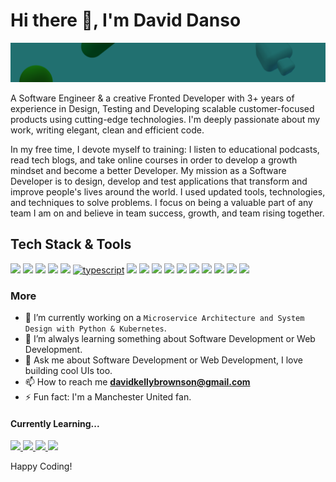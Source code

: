 # Hi there 👋,  I'm David Danso

![Design & Development](https://github.com/DavidDanso/extract-color/blob/master/cover-photo.png?raw=true)

A Software Engineer & a creative Fronted Developer with 3+ years of experience in Design, Testing and Developing scalable customer-focused products using 
cutting-edge technologies. I'm deeply passionate about my work, writing elegant, clean and efficient code.

In my free time, I devote myself to training: I listen to educational podcasts, read tech blogs, and take online courses in order to develop a growth 
mindset and become a better Developer. My mission as a Software Developer is to design, develop and test applications that transform and improve people's lives 
around the world. I used updated tools, technologies, and techniques to solve problems. I focus on being a valuable part of any team I am on and believe in team success, growth, and team rising together.

## Tech Stack & Tools
<p align="left"> 
    <a href="https://www.python.org" target="_blank"><img src="https://img.icons8.com/color/48/000000/python--v1.png"/></a>
    <a href="https://www.djangoproject.com/" target="_blank"><img src="https://img.icons8.com/color/50/000000/django.png"/></a>
    <a href="https://www.postgresql.org/" target="_blank"><img src="https://img.icons8.com/color/48/000000/postgreesql.png"/></a> 
    <a href="https://developer.mozilla.org/en-US/docs/Web/JavaScript" target="_blank"><img src="https://img.icons8.com/color/48/000000/javascript.png"/></a> 
    <a href="https://reactjs.org/" target="_blank"><img src="https://img.icons8.com/plasticine/50/000000/react.png"/></a>
    <a href="https://www.typescriptlang.org/" target="_blank"><img src="https://img.icons8.com/color/48/typescript.png" alt="typescript"/></a>
    <a href="https://kubernetes.io/" target="_blank"><img src="https://img.icons8.com/color/48/kubernetes.png"/></a> 
    <a href="https://www.docker.com/" target="_blank"><img src="https://img.icons8.com/fluency/48/000000/docker.png"/></a> 
    <a href="https://tailwindui.com/" target="_blank"><img src="https://img.icons8.com/color/48/tailwind_css.png"/></a> 
    <a href="https://git-scm.com/" target="_blank"><img src="https://img.icons8.com/color/48/000000/git.png"/></a>  
    <a href="https://aws.amazon.com/console/" target="_blank"><img src="https://img.icons8.com/color/48/amazon-s3.png"/></a>    
    <a href="https://graphql.org/" target="_blank"><img src="https://img.icons8.com/fluency/48/graphql.png"/></a> 
    <a href="https://developer.apple.com/swift/" target="_blank"><img src="https://img.icons8.com/color/48/000000/swift.png"/></a> 
    <a href="https://nextjs.org/" target="_blank"><img src="https://img.icons8.com/fluency-systems-regular/48/ffffff/nextjs.png"/></a> 
    <a href="https://code.visualstudio.com/Download" target="_blank"><img src="https://img.icons8.com/color/48/visual-studio-code-2019.png"/></a> 
    <a href="https://www.jenkins.io/" target="_blank"><img src="https://img.icons8.com/color/48/000000/jenkins.png"/></a>  
</p>

### More
- 🔭 I’m currently working on a `Microservice Architecture and System Design with Python & Kubernetes`.
- 🌱 I’m alwalys learning something about Software Development or Web Development.
- 💬 Ask me about Software Development or Web Development, I love building cool UIs too.
- 📫 How to reach me **davidkellybrownson@gmail.com**
- ⚡ Fun fact: I'm a Manchester United fan.

#### Currently Learning...
<p align="left"> 
    <a href="https://www.djangoproject.com/" target="_blank"> <img src="https://img.icons8.com/color/50/000000/django.png"/> </a>
    <a href="https://www.postgresql.org/" target="_blank"> <img src="https://img.icons8.com/color/48/000000/postgreesql.png"/> </a> 
    <a href="https://www.docker.com/" target="_blank"> <img src="https://img.icons8.com/fluency/48/000000/docker.png"/> </a> 
    <a href="https://www.jenkins.io/" target="_blank"> <img src="https://img.icons8.com/color/48/000000/jenkins.png"/> </a> 
</p>



Happy Coding!
